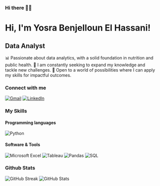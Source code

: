 ### Hi there 👋🏽

# Hi, I'm Yosra Benjelloun El Hassani!

## Data Analyst

📊 Passionate about data analytics, with a solid foundation in nutrition and public health. 
🌱 I am constantly seeking to expand my knowledge and tackle new challenges. 
🚀 Open to a world of possibilities where I can apply my skills for impactful outcomes.

### Connect with me

[![Gmail](https://img.shields.io/badge/Gmail-D14836?style=for-the-badge&logo=gmail&logoColor=white)](mailto:yosrabenjelloun@gmail.com)
[![LinkedIn](https://img.shields.io/badge/LinkedIn-0077B5?style=for-the-badge&logo=linkedin&logoColor=white)](https://www.linkedin.com/in/yosra-benjelloun-el-hassani-913784218/)

### My Skills

#### Programming languages

![Python](https://img.shields.io/badge/Python-3776AB?style=for-the-badge&logo=python&logoColor=white)

#### Software & Tools

![Microsoft Excel](https://img.shields.io/badge/Microsoft_Excel-217346?style=for-the-badge&logo=microsoftexcel&logoColor=white)
![Tableau](https://img.shields.io/badge/Tableau-E97627?style=for-the-badge&logo=Tableau&logoColor=white)
![Pandas](https://img.shields.io/badge/Pandas-150458?style=for-the-badge&logo=pandas&logoColor=white)
![SQL](https://img.shields.io/badge/SQL-4479A1?style=for-the-badge&logo=sql&logoColor=white)

### Github Stats

![GitHub Streak](https://github-readme-streak-stats.herokuapp.com/?user=yosbenj)
![GitHub Stats](https://github-readme-stats.vercel.app/api?username=yosbenj&show_icons=true&theme=radical)
